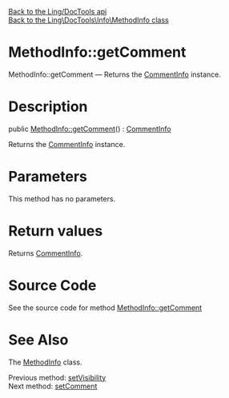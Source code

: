 [Back to the Ling/DocTools api](https://github.com/lingtalfi/DocTools/blob/master/doc/api/Ling/DocTools.md)<br>
[Back to the Ling\DocTools\Info\MethodInfo class](https://github.com/lingtalfi/DocTools/blob/master/doc/api/Ling/DocTools/Info/MethodInfo.md)


MethodInfo::getComment
================



MethodInfo::getComment — Returns the [CommentInfo](https://github.com/lingtalfi/DocTools/blob/master/doc/api/Ling/DocTools/Info/CommentInfo.md) instance.




Description
================


public [MethodInfo::getComment](https://github.com/lingtalfi/DocTools/blob/master/doc/api/Ling/DocTools/Info/MethodInfo/getComment.md)() : [CommentInfo](https://github.com/lingtalfi/DocTools/blob/master/doc/api/Ling/DocTools/Info/CommentInfo.md)




Returns the [CommentInfo](https://github.com/lingtalfi/DocTools/blob/master/doc/api/Ling/DocTools/Info/CommentInfo.md) instance.




Parameters
================

This method has no parameters.


Return values
================

Returns [CommentInfo](https://github.com/lingtalfi/DocTools/blob/master/doc/api/Ling/DocTools/Info/CommentInfo.md).








Source Code
===========
See the source code for method [MethodInfo::getComment](/blob/master/Info/MethodInfo.php#L133-L136)


See Also
================

The [MethodInfo](https://github.com/lingtalfi/DocTools/blob/master/doc/api/Ling/DocTools/Info/MethodInfo.md) class.

Previous method: [setVisibility](https://github.com/lingtalfi/DocTools/blob/master/doc/api/Ling/DocTools/Info/MethodInfo/setVisibility.md)<br>Next method: [setComment](https://github.com/lingtalfi/DocTools/blob/master/doc/api/Ling/DocTools/Info/MethodInfo/setComment.md)<br>

